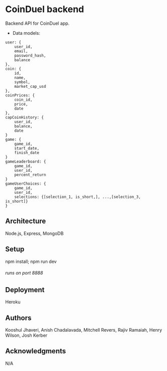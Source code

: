 # CoinDuel backend

Backend API for CoinDuel app.

* Data models:

```
user: {
    user_id,
    email,
    password_hash,
    balance
},
coin: {
    id,
    name,
    symbol,
    market_cap_usd
},
coinPrices: {
    coin_id,
    price,
    date
},
capCoinHistory: {
    user_id,
    balance,
    date
}
game: {
    game_id,
    start_date,
    finish_date
}
gameLeaderboard: {
    game_id,
    user_id,
    percent_return
}
gameUserChoices: {
    game_id,
    user_id,
    selections: {[selection_1, is_short,], ...,[selection_3, is_short]}
}
```
## Architecture

Node.js, Express, MongoDB

## Setup

npm install; npm run dev
###### runs on port 8888

## Deployment

Heroku

## Authors

Kooshul Jhaveri, Anish Chadalavada, Mitchell Revers, Rajiv Ramaiah, Henry Wilson, Josh Kerber

## Acknowledgments

N/A
